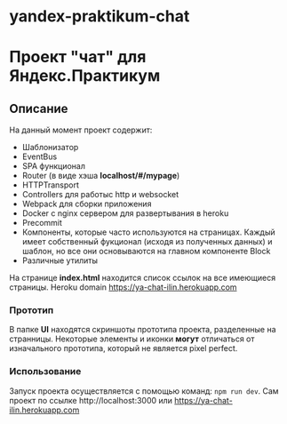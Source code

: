 # yandex-praktikum-chat
# Проект "чат" для Яндекс.Практикум
## Описание
На данный момент проект содержит:
- Шаблонизатор
- EventBus
- SPA функционал
- Router (в виде хэша **localhost/#/mypage**)
- HTTPTransport
- Controllers для работыс http и websocket
- Webpack для сборки приложения
- Docker с nginx сервером для развертывания в heroku
- Precommit
- Компоненты, которые часто используются на страницах. Каждый имеет собственный фукционал (исходя из полученных данных) и шаблон, но все они основываются на главном компоненте Block
- Различные утилиты

На странице **index.html** находится список ссылок на все имеющиеся страницы.
Heroku domain https://ya-chat-ilin.herokuapp.com
### Прототип
В папке **UI** находятся скриншоты прототипа проекта, разделенные на странницы. Некоторые элементы и иконки **могут** отличаться от изначального прототипа, который не является pixel perfect.
### Использование
Запуск проекта осуществляется с помощью команд: `npm run dev`.  Сам проект по ссылке http://localhost:3000 или https://ya-chat-ilin.herokuapp.com
